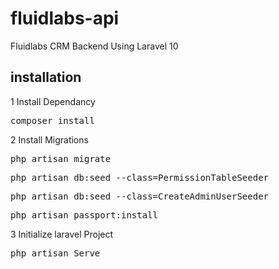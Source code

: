 # fluidlabs-api
Fluidlabs CRM Backend Using Laravel 10 


## installation

1 Install Dependancy 
<pre>composer install </pre>

2 Install Migrations
<pre>php artisan migrate </pre>

<pre>php artisan db:seed --class=PermissionTableSeeder</pre>

<pre>php artisan db:seed --class=CreateAdminUserSeeder</pre>

<pre>php artisan passport:install</pre>

3 Initialize laravel Project
<pre>php artisan Serve </pre>